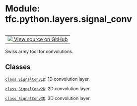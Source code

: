 <div itemscope itemtype="http://developers.google.com/ReferenceObject">
<meta itemprop="name" content="tfc.python.layers.signal_conv" />
<meta itemprop="path" content="Stable" />
</div>

# Module: tfc.python.layers.signal_conv


<table class="tfo-notebook-buttons tfo-api" align="left">

<td>
  <a target="_blank" href="https://github.com/tensorflow/compression/tree/master/tensorflow_compression/python/layers/signal_conv.py">
    <img src="https://www.tensorflow.org/images/GitHub-Mark-32px.png" />
    View source on GitHub
  </a>
</td></table>



Swiss army tool for convolutions.

<!-- Placeholder for "Used in" -->


## Classes

[`class SignalConv1D`](../../../tfc/SignalConv1D.md): 1D convolution layer.

[`class SignalConv2D`](../../../tfc/SignalConv2D.md): 2D convolution layer.

[`class SignalConv3D`](../../../tfc/SignalConv3D.md): 3D convolution layer.

